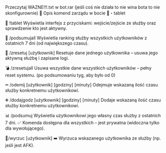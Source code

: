 Przeczytaj WAZNE!!!.txt w bot.rar
(jeśli coś nie działa to nie wina bota to nie skonfigurownie)
📘 Opis komend zarządu w bocie ⁠📱・tablet

🔧 !tablet
Wyświetla interfejs z przyciskami: wejście/zejście ze służby oraz sprawdzenie kto jest aktywny.

🧮 /podsumujall
Wyświetla ranking służby wszystkich użytkowników z ostatnich 7 dni (od największego czasu).

🧹 /zresetuj [użytkownik]
Resetuje dane jednego użytkownika – usuwa jego aktywną służbę i zapisane logi.

💣 /zresetujall
Usuwa wszystkie dane wszystkich użytkowników – pełny reset systemu. (po podsumowaniu tyg, aby było od 0)

➖ /odemij [użytkownik] [godziny] [minuty]
Odejmuje wskazaną ilość czasu służby konkretnemu użytkownikowi.

➕ /dodajgodz [użytkownik] [godziny] [minuty]
Dodaje wskazaną ilość czasu służby konkretnemu użytkownikowi.

📊 /podsumuj
Wyświetla użytkownikowi jego własny czas służby z ostatnich 7 dni.
✅ Komenda dostępna dla wszystkich – jest prywatna (widoczna tylko dla wywołującego).

👟/wyrzuc  [użytkownik]
➡️ Wyrzuca wskazanego użytkownika ze służby (np. jeśli jest AFK).
